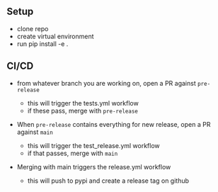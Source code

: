 ## Setup

* clone repo
* create virtual environment
* run pip install -e .



## CI/CD

* from whatever branch you are working on, open a PR against `pre-release`
  * this will trigger the tests.yml workflow
  * if these pass, merge with `pre-release`

* When `pre-release` contains everything for new release, open a PR against `main`
  * this will trigger the test_release.yml workflow
  * if that passes, merge with `main`

* Merging with main triggers the release.yml workflow
  * this will push to pypi and create a release tag on github